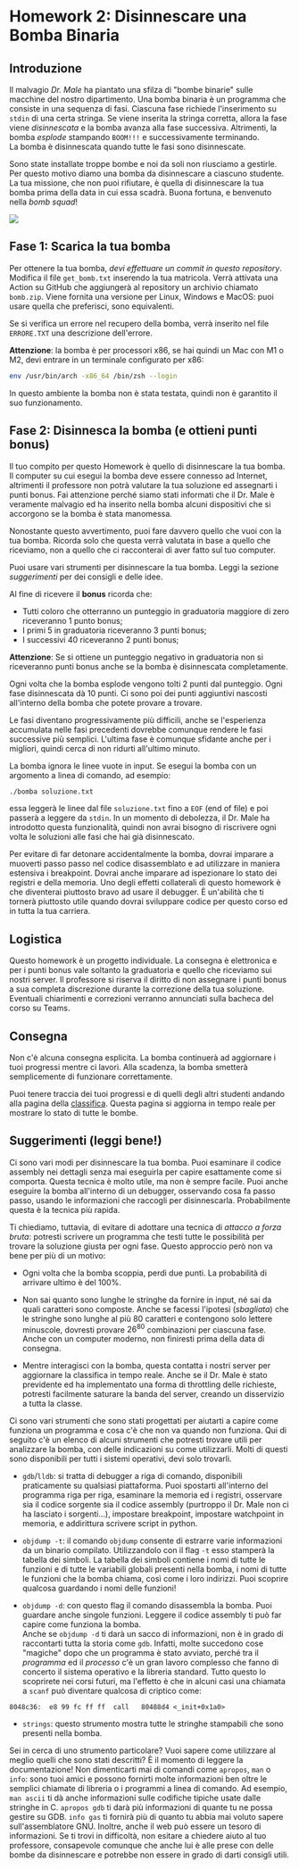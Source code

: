 # Homework 2: Disinnescare una Bomba Binaria

## Introduzione

Il malvagio _Dr. Male_ ha piantato una sfilza di "bombe binarie" sulle macchine del nostro dipartimento. Una bomba binaria è un programma che consiste in una sequenza di fasi. Ciascuna fase richiede l'inserimento su `stdin` di una certa stringa. Se viene inserita la stringa corretta, allora la fase viene
_disinnescata_ e la bomba avanza alla fase successiva. Altrimenti, la bomba _esplode_ stampando `BOOM!!!` e successivamente terminando.    
La bomba è disinnescata quando tutte le fasi sono disinnescate.

Sono state installate troppe bombe e noi da soli non riusciamo a gestirle. Per questo motivo diamo una bomba da disinnescare a ciascuno studente. La tua missione, che non puoi rifiutare, è quella di disinnescare la tua bomba prima della data in cui essa scadrà. Buona fortuna, e benvenuto nella _bomb squad_!

![](.github/artwork/bomb.png)

## Fase 1: Scarica la tua bomba

Per ottenere la tua bomba, _devi effettuare un commit in questo repository_. Modifica il file `get_bomb.txt` inserendo la tua matricola. Verrà attivata una Action su GitHub che aggiungerà al repository un archivio chiamato `bomb.zip`. Viene fornita una versione per Linux, Windows e MacOS: puoi usare quella che preferisci, sono equivalenti.

Se si verifica un errore nel recupero della bomba, verrà inserito nel file `ERRORE.TXT` una descrizione dell'errore.

**Attenzione**: la bomba è per processori x86, se hai quindi un Mac con M1 o M2, devi entrare in un terminale configurato per x86:

```bash
env /usr/bin/arch -x86_64 /bin/zsh --login
```

In questo ambiente la bomba non è stata testata, quindi non è garantito il suo funzionamento.

## Fase 2: Disinnesca la bomba (e ottieni punti bonus)

Il tuo compito per questo Homework è quello di disinnescare la tua bomba. Il computer su cui
esegui la bomba deve essere connesso ad Internet, altrimenti il professore non potrà valutare
la tua soluzione ed assegnarti i punti bonus. Fai attenzione perché siamo stati 
informati che il Dr. Male è veramente malvagio ed ha inserito nella bomba alcuni dispositivi
che si accorgono se la bomba è stata manomessa.

Nonostante questo avvertimento, puoi fare davvero quello che vuoi con la tua bomba. Ricorda solo
che questa verrà valutata in base a quello che riceviamo, non a quello che ci racconterai di aver
fatto sul tuo computer.

Puoi usare vari strumenti per disinnescare la tua bomba. Leggi la sezione _suggerimenti_ per dei consigli e delle idee.

Al fine di ricevere il **bonus** ricorda che:

* Tutti coloro che otterranno un punteggio in graduatoria maggiore di zero riceveranno 1 punto bonus;
* I primi 5 in graduatoria riceveranno 3 punti bonus;
* I successivi 40 riceveranno 2 punti bonus;

**Attenzione**: Se si ottiene un punteggio negativo in graduatoria non si riceveranno punti bonus anche se la bomba è disinnescata completamente.

Ogni volta che la bomba esplode vengono tolti 2 punti dal punteggio. Ogni fase disinnescata dà 10 punti. Ci sono poi dei punti aggiuntivi nascosti all'interno della bomba che potete provare a trovare.

Le fasi diventano progressivamente più difficili, anche se l'esperienza accumulata nelle fasi precedenti dovrebbe comunque rendere le fasi successive più semplici. L'ultima fase è comunque sfidante anche per i migliori, quindi cerca di non ridurti all'ultimo minuto.

La bomba ignora le linee vuote in input. Se esegui la bomba con un argomento a linea di comando, ad esempio:

```bash
./bomba soluzione.txt
```

essa leggerà le linee dal file `soluzione.txt` fino a `EOF` (end of file) e poi passerà a leggere da `stdin`. In un momento di debolezza, il Dr. Male ha introdotto questa funzionalità, quindi non avrai bisogno di riscrivere ogni volta le soluzioni alle fasi che hai già disinnescato.

Per evitare di far detonare accidentalmente la bomba, dovrai imparare a muoverti passo passo nel codice disassemblato e ad utilizzare in maniera estensiva i breakpoint. Dovrai anche imparare ad ispezionare lo stato dei registri e della memoria. Uno degli effetti collaterali di questo homework è che diventerai piuttosto bravo ad usare il debugger. È un'abilità che ti tornerà piuttosto utile quando dovrai sviluppare codice per questo corso ed in tutta la tua carriera.

## Logistica

Questo homework è un progetto individuale. La consegna è elettronica e per i punti bonus vale soltanto la graduatoria e quello che riceviamo sui nostri server. Il professore si riserva il diritto di non assegnare i punti bonus a sua completa discrezione durante la correzione della tua soluzione. Eventuali chiarimenti e correzioni verranno annunciati sulla bacheca del corso su Teams.

## Consegna

Non c'è alcuna consegna esplicita. La bomba continuerà ad aggiornare i tuoi progressi mentre ci lavori. Alla scadenza, la bomba smetterà semplicemente di funzionare correttamente.

Puoi tenere traccia dei tuoi progressi e di quelli degli altri studenti andando alla pagina della [classifica](https://bombs.alessandropellegrini.it/2223).
Questa pagina si aggiorna in tempo reale per mostrare lo stato di tutte le bombe.

## Suggerimenti (leggi bene!)

Ci sono vari modi per disinnescare la tua bomba. Puoi esaminare il codice assembly nei dettagli senza mai eseguirla per capire esattamente come si comporta. Questa tecnica è molto utile, ma non è sempre facile. Puoi anche eseguire la bomba all'interno di un debugger, osservando cosa fa passo passo, usando le informazioni che raccogli per disinnescarla. Probabilmente questa è la tecnica più rapida.

Ti chiediamo, tuttavia, di evitare di adottare una tecnica di _attacco a forza bruta_: potresti scrivere un programma che testi tutte le possibilità per trovare la soluzione giusta per ogni fase. Questo approccio però non va bene per più di un motivo:

* Ogni volta che la bomba scoppia, perdi due punti. La probabilità di arrivare ultimo è del 100%.

* Non sai quanto sono lunghe le stringhe da fornire in input, né sai da quali caratteri sono composte. Anche se facessi l'ipotesi (_sbagliata_) che le stringhe sono lunghe al più 80 caratteri e contengono solo lettere minuscole, dovresti provare $26^{80}$ combinazioni per ciascuna fase. Anche con un computer moderno, non finiresti prima della data di consegna.

* Mentre interagisci con la bomba, questa contatta i nostri server per aggiornare la classifica in tempo reale. Anche se il Dr. Male è stato previdente ed ha implementato una forma di throttling delle richieste, potresti facilmente saturare la banda del server, creando un disservizio a tutta la classe.

Ci sono vari strumenti che sono stati progettati per aiutarti a capire come funziona un programma e cosa c'è che non va quando non funziona. Qui di seguito c'è un elenco di alcuni strumenti che potresti trovare utili per analizzare la bomba, con delle indicazioni su come utilizzarli. Molti di questi sono disponibili per tutti i sistemi operativi, devi solo trovarli.

* `gdb`/`lldb`: si tratta di debugger a riga di comando, disponibili praticamente su qualsiasi piattaforma. Puoi spostarti all'interno del programma riga per riga, esaminare la memoria ed i registri, osservare sia il codice sorgente sia il codice assembly (purtroppo il Dr. Male non ci ha lasciato i sorgenti...), impostare breakpoint, impostare watchpoint in memoria, e addirittura scrivere script in python.

* `objdump -t`: il comando `objdump` consente di estrarre varie informazioni da un binario compilato. Utilizzandolo con il flag `-t` esso stamperà la tabella dei simboli. La tabella dei simboli contiene i nomi di tutte le funzioni e di tutte le variabili globali presenti nella bomba, i nomi di tutte le funzioni che la bomba chiama, così come i loro indirizzi. Puoi scoprire qualcosa guardando i nomi delle funzioni!

* `objdump -d`: con questo flag il comando disassembla la bomba. Puoi guardare anche singole funzioni. Leggere il codice assembly ti può far capire come funziona la bomba.    
Anche se `objdump -d` ti darà un sacco di informazioni, non è in grado di raccontarti tutta la storia come `gdb`. Infatti, molte succedono cose "magiche" dopo che un programma è stato avviato, perché tra il _programma_ ed il _processo_ c'è un gran lavoro complesso che fanno di concerto il sistema operativo e la libreria standard. Tutto questo lo scoprirete nei corsi futuri, ma l'effetto è che in alcuni casi una chiamata a `scanf` può diventare qualcosa di criptico come:
```
8048c36:  e8 99 fc ff ff  call   80488d4 <_init+0x1a0> 
```

* `strings`: questo strumento mostra tutte le stringhe stampabili che sono presenti nella bomba.

Sei in cerca di uno strumento particolare? Vuoi sapere come utilizzare al meglio quelli che sono stati descritti? È il momento di leggere la documentazione! Non dimenticarti mai di comandi come `apropos`, `man` o `info`: sono tuoi amici e possono fornirti molte informazioni ben oltre le semplici chiamate di libreria o i programmi a linea di comando. Ad esempio, `man ascii` ti dà anche informazioni sulle codifiche tipiche usate dalle stringhe in C. `apropos gdb` ti darà più informazioni di quante tu ne possa gestire su GDB. `info gas` ti fornirà più di quanto tu abbia mai voluto sapere sull'assemblatore GNU. Inoltre, anche il web può essere un tesoro di informazioni.  Se ti trovi in difficoltà, non esitare a chiedere aiuto al tuo professore, consapevole comunque che anche lui è alle prese con delle bombe da disinnescare e potrebbe non essere in grado di darti consigli utili.









